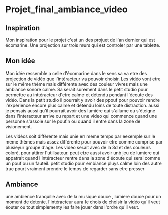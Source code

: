 # Projet_final_ambiance_video

## Inspiration
Mon inspiration pour le projet c'est un des projuet de l'an dernier qui est écomarine. Une projection sur trois murs qui est controler par une tablette. 
## Mon idée 
Mon idée ressemble a celle d'écomarine dans le sens sa va etre des projection de vidéo que l'intéracteur va pouvoir choisir. Les vidéo vont etre sur le même thème mais différente avec des couleur vivres mais une ambiance sonore calme. Sa serait surement dans le petit studio pour permettre au inttéracteur d'etre calme et détendu pendant l'écoute des vidéo. Dans la petit studio il pourrait y avoir des ppouf pour pouvoir rendre l'expérience encore plus calme et détendu loins de toute distraction. 
aussi je pensais aussi qu'il pourrait avoir des lumière qui s'allume ou s'éteigne dans l'interacteur arrive ou repart et une video qui commence quand une personne s'assoie sur le pouf.n ou quand il entre dans la zone de visionement.


Les vidéos soit différente mais unie en meme temps par eexemple sur le meme thèmes mais assez différente pour pouvoir etre comme comprise par plusieyur groupe d'age. Les vidéo serait avec de la 3d et des couleurs coloré, pour attirer l'utilisateur. peut etre aussi avoir unb jeu de lumiere qui appatrait quand l'intéracteur rentre dans la zone d'écoute qui serai comme un pouf ou un fauteil. 
petit studio pour embiance pluys calme loin des autre truc pourt vraiment prendre le temps de regarder sans etre presser
## Ambiance
une ambience tranquille avec de la musique douce , lumiere douce pour un moment de detente. l'intéracteur aura le chois de choisir la vidéo qu'il veut éouter ou tout simplementy les faire jouer dans l'ordre qu'il veut.

